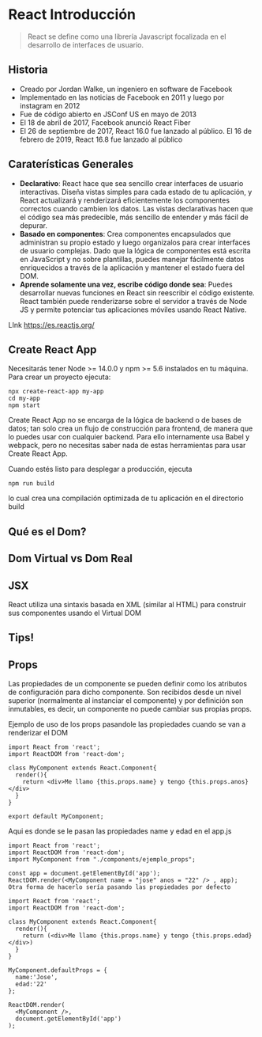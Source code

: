 # React Introducción
> React se define como una librería Javascript focalizada en el desarrollo de interfaces de usuario.

## Historia
- Creado por Jordan Walke, un ingeniero en software de Facebook
- Implementado en las noticias de Facebook en 2011 y luego por instagram en 2012
- Fue de código abierto en JSConf US en mayo de 2013
- El 18 de abril de 2017, Facebook anunció React Fiber
- El 26 de septiembre de 2017, React 16.0 fue lanzado al público. El 16 de febrero de 2019, React 16.8 fue lanzado al público

## Caraterísticas Generales
- **Declarativo**: React hace que sea sencillo crear interfaces de usuario interactivas. Diseña vistas simples para cada estado de tu aplicación, y React actualizará y renderizará eficientemente los componentes correctos cuando cambien los datos. Las vistas declarativas hacen que el código sea más predecible, más sencillo de entender y más fácil de depurar.
- **Basado en componentes**: Crea componentes encapsulados que administran su propio estado y luego organizalos para crear interfaces de usuario complejas. Dado que la lógica de componentes está escrita en JavaScript y no sobre plantillas, puedes manejar fácilmente datos enriquecidos a través de la aplicación y mantener el estado fuera del DOM.
- **Aprende solamente una vez, escribe código donde sea**: Puedes desarrollar nuevas funciones en React sin reescribir el código existente. React también puede renderizarse sobre el servidor a través de Node JS y permite potenciar tus aplicaciones móviles usando React Native.

LInk https://es.reactjs.org/

## Create React App 

Necesitarás tener Node >= 14.0.0 y npm >= 5.6 instalados en tu máquina. Para crear un proyecto ejecuta:

```
npx create-react-app my-app
cd my-app
npm start 
```
Create React App no se encarga de la lógica de backend o de bases de datos; tan solo crea un flujo de construcción para frontend, de manera que lo puedes usar con cualquier backend. Para ello internamente usa Babel y webpack, pero no necesitas saber nada de estas herramientas para usar Create React App.

Cuando estés listo para desplegar a producción, ejecuta

```
npm run build 
```
lo cual crea una compilación optimizada de tu aplicación en el directorio build

## Qué es el Dom?


## Dom Virtual vs Dom Real


## JSX

React utiliza una sintaxis basada en XML (similar al HTML) para construir sus componentes usando el Virtual DOM


## Tips!


## Props

Las propiedades de un componente se pueden definir como los atributos de configuración para dicho componente. Son recibidos desde un nivel superior (normalmente al instanciar el componente) y por definición son inmutables, es decir, un componente no puede cambiar sus propias props.

Ejemplo de uso de los props pasandole las propiedades cuando se van a renderizar el DOM

```
import React from 'react';
import ReactDOM from 'react-dom';

class MyComponent extends React.Component{
  render(){
    return <div>Me llamo {this.props.name} y tengo {this.props.anos}</div>
  }
}

export default MyComponent;
```
Aqui es donde se le pasan las propiedades name y edad en el app.js

```
import React from 'react';
import ReactDOM from 'react-dom';
import MyComponent from "./components/ejemplo_props";

const app = document.getElementById('app');
ReactDOM.render(<MyComponent name = "jose" anos = "22" /> , app);
Otra forma de hacerlo sería pasando las propiedades por defecto

import React from 'react';
import ReactDOM from 'react-dom';

class MyComponent extends React.Component{
  render(){
    return (<div>Me llamo {this.props.name} y tengo {this.props.edad}</div>)
  }
}

MyComponent.defaultProps = {
  name:'Jose',
  edad:'22'
};

ReactDOM.render(
  <MyComponent />,
  document.getElementById('app')
);
```
